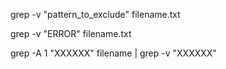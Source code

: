 grep -v "pattern_to_exclude" filename.txt

grep -v "ERROR" filename.txt

grep -A 1 "XXXXXX" filename | grep -v "XXXXXX"
